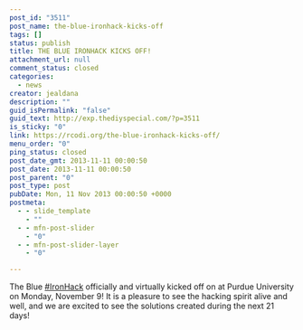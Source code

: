 ```yaml
---
post_id: "3511"
post_name: the-blue-ironhack-kicks-off
tags: []
status: publish
title: THE BLUE IRONHACK KICKS OFF!
attachment_url: null
comment_status: closed
categories:
  - news
creator: jealdana
description: ""
guid_isPermalink: "false"
guid_text: http://exp.thediyspecial.com/?p=3511
is_sticky: "0"
link: https://rcodi.org/the-blue-ironhack-kicks-off/
menu_order: "0"
ping_status: closed
post_date_gmt: 2013-11-11 00:00:50
post_date: 2013-11-11 00:00:50
post_parent: "0"
post_type: post
pubDate: Mon, 11 Nov 2013 00:00:50 +0000
postmeta:
  - - slide_template
    - ""
  - - mfn-post-slider
    - "0"
  - - mfn-post-slider-layer
    - "0"

---
```

The Blue [‪#‎IronHack‬](https://www.facebook.com/hashtag/ironhack?source=feed_text&story_id=503213856504888) officially and virtually kicked off on at Purdue University on Monday, November 9! It is a pleasure to see the hacking spirit alive and well, and we are excited to see the solutions created during the next 21 days!

